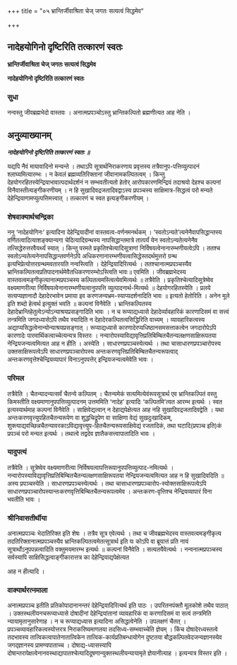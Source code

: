 +++
title = "०५ भ्रान्तिर्जीवाश्रिता चेज् जगतः सत्यत्वं सिद्धमेव"

+++


## नादेहयोगिनो दृष्टिरिति तत्कारणं स्वतः

**भ्रान्तिर्जीवाश्रिता चेज् जगतः सत्यत्वं सिद्धमेव**

**नादेहयोगिनो दृष्टिरिति तत्कारणं स्वतः**

### **सुधा**

नन्वस्तु जीवब्रह्मभेदो वास्तवः । अनात्मप्रपञ्चोऽस्तु भ्रान्तिकल्पितो ब्रह्मणीत्यत आह नेति ।

## **अनुव्याख्यानम्**

***नादेहयोगिनो दृष्टिरिति तत्कारणं स्वतः ॥***

यद्यपि नैवं मायावादिनो मन्यन्ते । तथाऽपि सूत्रार्थनिराकरणाय प्रवृत्तस्य तत्रैवानुप-पत्तिव्युत्पादनं श्लाघ्यमित्यारम्भः । न केवलं ब्रह्मव्यतिरिक्तानां जीवानामकल्पितत्वम् । किन्तु देहयोगरहितस्येन्द्रियाभावात्पदार्थदर्शनं न सम्भवतीत्यतो हेतोर् आरोपकारणमिन्द्रियं तदाश्रयो देहश्च कल्पनां विनैवास्तीत्यङ्गीकरणीयम् । न हि सुखादिवद्रजतादिवद्वाऽस्य प्रपञ्चस्य साक्षिमात्र-सिद्धत्वं परो मन्यते देहेन्द्रियाणामप्युत्पत्तिमत्त्वात् । तत्कारणं च स्वत इत्यङ्गीकरणीयम् ।

### **शेषवाक्यार्थचन्द्रिका**

ननु ‘नादेहयोगिनः’ इत्यादिना देहेन्द्रियादीनां वास्तवत्व-वर्णनमनर्थकम् । ‘स्वतोऽन्यते’त्यनेनैवापसिद्धान्तस्य वर्णितत्वादित्याशङ्क्यान्यगा चेदित्यादिग्रन्थस्य नापसिद्धान्तमात्रे तात्पर्यं येन स्वतोऽन्यतेत्यनेनैव तत्सिद्धेरुत्तरवैयर्थ्यं स्यात् । किन्तु परमते प्रकृतिश्चेत्यादिसूत्राणां निर्विषयत्वेनानारम्भणीयत्वेऽपि । ततश्च स्वतोऽन्यतेत्यनेनापसिद्धान्तवर्णनेऽपि अधिकरणानारम्भणीयत्वासिद्धेस्तदर्थमुत्तरो ग्रन्थ इत्यभिप्रेत्योत्तरग्रन्थमवतारयति नन्वस्त्विति । देहेन्द्रियादिरित्यर्थः । ततश्चानात्मप्रपञ्चस्यैव भ्रान्तिकल्पितत्वप्रतिपादनार्थमेवैतधिकरणारम्भोऽस्त्विति भावः॥ एवमिति । जीवब्रह्मभेदस्य वास्तवत्वमङ्गीकृत्यानात्मप्रपञ्चस्य कल्पितत्वमस्त्वित्येवमित्यर्थः ॥ तत्रैवेति । प्रकृतिश्चेत्यादिसूत्रेष्वेव वक्ष्यमाणरीत्या निर्विषयत्वेनानारम्भणीयत्वानुपपत्ति व्युत्पादनार्थ-मित्यर्थः ॥ देहयोगरहितस्येति । प्रलये सत्यप्यज्ञानादौ देहादेरभावेन प्रमाया इव करणजन्यभ्रम-स्याप्यदर्शनादिति भावः ॥ इत्यतो हेतोरिति । अनेन मूले इति शब्दो हेत्वर्थ इत्युक्तं भवति ॥ कल्पनां विनैवेति । भ्रान्तिकल्पितस्य देहादेभ्रान्तिहेतुत्वेऽन्योऽन्याश्रयप्रसङ्गादिति भावः । न च रूप्याद्यध्यासे देहादेर्व्यावहारिकं कारणादिसमं वा सत्त्वं तन्त्रमिति जगदध्यासेऽपि तथैव स्यादिति न देहादेरकल्पितत्वसिद्धिरिति वाच्यम् । व्यावहारिकत्वस्य अद्याप्यसिद्धत्वेनान्योन्याश्रयप्रसङ्गात् । रूप्याद्यध्यासे कारणादेरप्यधिष्ठानसमसत्ताकत्वेन जगदारोपेऽपि कारणादेः पारमार्थिकत्वाच्चेत्यन्यत्र विस्तरः । नन्वारोपस्याविद्यावृत्तिप्रतिबिम्बितचैतन्यलक्षणसाक्षिरूपतया नेन्द्रियजन्यत्वमित्यत आह न हीति । अस्येति । साधारणप्रपञ्चस्येत्यर्थः । तथा चासाधारणप्रपञ्चारोपस्य उक्तसाक्षिरूपत्वेऽपि साधारणप्रपञ्चारोपस्य अन्तःकरणवृत्तिप्रतिबिम्बितचैतन्यरूपत्वाद् अन्तःकरणवृत्तेश्चेन्द्रियव्यापारं विनाऽनुपपत्तेर् इन्द्रियजन्यत्वमेवेति भावः ।

### **परिमल**

तत्रैवेति । चैतन्यादन्यत्सर्वं चैतन्ये कल्पितम् । चैतन्यमेकं सत्यमित्येवंरूपसूत्रार्थ एव भ्रान्तिकल्पितं वस्तु किमस्तीति वक्ष्यमाणानुपपत्तिव्युत्पादनम् उत्तममिति ‘नादेह’ इत्यादिः ‘कल्पितमि’त्यत आरम्भ इत्यर्थः । स्वत इत्यस्यार्थमाह कल्पनां विनैवेति । साक्षिवेद्यत्वान् न देहाद्यपेक्षेत्यत आह नहि सुखादिवद्रजतादिवद्वेति । यथा अन्तःकरणवृत्त्युपहितचैतन्यरूपेण वा शुद्धचिद्रूपेण वा साक्षिणा वेद्यं सुखदुःखादिकम्, शुक्त्याद्यवच्छिन्नचैतन्यावरकाऽविद्यावृत्त्युप-हितचैतन्यरूपसाक्षिवेद्यं रजतादिकं, तथा घटादि(प्रपञ्च इति)कं प्रपञ्चं परो मन्यत इत्यर्थः । तथात्वे तद्वदेव ज्ञातैकसत्त्वापातादिति भावः ।

### **यादुपत्यं**

तत्रैवेति । सूत्रेष्वेव वक्ष्यमाणरीत्या निर्विषयत्वापत्तिरूपानुपपत्तिव्युत्पाद-नमित्यर्थः । नन्वारोपस्याविद्यावृत्तिप्रतिबिम्बितचैतन्यलक्षणसाक्षिरूपतया नेन्द्रियजन्यत्वमित्यत आह न हि सुखादिवदिति ॥ अस्य प्रपञ्चस्येति । साधारणप्रपञ्चस्येत्यर्थः । तथा चासाधारणप्रपञ्चारोप-स्योक्तसाक्षिरूपत्वेऽपि साधारणप्रपञ्चारोपस्यान्तःकरणवृत्तिबिम्बितचैतन्यरूपत्वमेव । अन्तःकरण-वृत्तिश्च नेन्द्रियव्यापारं विना भवतीति भावः ।

### **श्रीनिवासतीर्थीया**

अनात्मप्रपञ्चः भेदातिरिक्त इति शेषः । तत्रैव सूत्र एवेत्यर्थः । तथा च जीवब्रह्मभेदस्य वास्तवत्वमङ्गीकृत्य तदतिरिक्तानात्मप्रपञ्चस्यैव भ्रान्तिकल्पितत्वमेतत्सूत्रार्थ इति यः कोऽपि वा ब्रूयात्तं प्रति नायं सूत्रार्थोऽनुपपन्नत्वादिति वक्तुमयमारम्भ इत्यर्थः ॥ कल्पनां विनैवेति । सत्यतयैवेत्यर्थः । नन्वनात्मप्रपञ्चस्य सर्वस्यापि साक्षिसिद्धत्वाङ्गीकारात्तत्र का देहेन्द्रियाद्यपेक्षेत्यत

आह न हीत्यादि ।

### **वाक्यार्थरत्नमाला**

अनात्मप्रपञ्च इतीति प्रतिकोपादानानन्तरं देहेन्द्रियादिरित्यर्थ इति पाठः । उपरितनपंक्तौ मूलकोशे तथैव पाठात् । उक्तस्थलीयनचरूप्याध्यासे दोषादीनां देहेन्द्रियांतानां व्यावहारिकं वा करणादिसमं वा सत्वं तन्त्रमिति न्यायामृतानुसारेणाह । न च रूप्याद्यध्यास इत्यादिना असिद्धत्वेनेति । उपलक्षणं चैतत् । प्रपञ्चव्यावहारिकत्वस्योत्तरत्र निराकरिष्यमाणतया तदसिध्य-सम्भवाच्चेति ज्ञेयम् । किंच दोषादेरध्यस्तत्वे तदभावस्य तात्विकत्वापातेनातात्विकेन तात्विक-कार्यप्रतिबन्धायोगेन दुष्टतया बौद्धकल्पितवेदजन्यज्ञानस्येव जगद्ज्ञानस्य प्रामण्यपाताच्च । दोषाद्य-ध्यासस्यापि दोषान्तरापेक्षत्वेनानवस्थाद्यापातश्चेत्यादिदूषणान्युक्तस्थलीयन्यायामृते ज्ञेयानीत्याह । इत्यन्यत्र विस्तर इति ।

